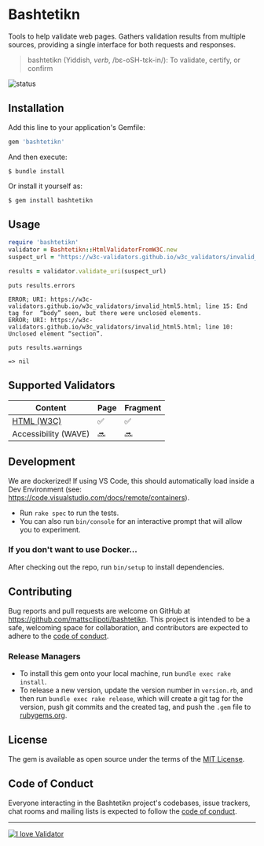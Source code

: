 # Bashtetikn

Tools to help validate web pages. Gathers validation results from multiple sources, providing a single interface for both requests and responses.

> bashtetikn (Yiddish, _verb_, /bɛ-oSH-tɛk-in/): To validate, certify, or confirm

![status](https://github.com/mattscilipoti/bashtetikn/actions/workflows/main.yml/badge.svg)

## Installation

Add this line to your application's Gemfile:

```ruby
gem 'bashtetikn'
```

And then execute:

    $ bundle install

Or install it yourself as:

    $ gem install bashtetikn

## Usage

```ruby
require 'bashtetikn'
validator = Bashtetikn::HtmlValidatorFromW3C.new
suspect_url = "https://w3c-validators.github.io/w3c_validators/invalid_html5.html"

results = validator.validate_uri(suspect_url)
```

`puts results.errors`
```
ERROR; URI: https://w3c-validators.github.io/w3c_validators/invalid_html5.html; line 15: End tag for  “body” seen, but there were unclosed elements.
ERROR; URI: https://w3c-validators.github.io/w3c_validators/invalid_html5.html; line 10: Unclosed element “section”.
```

`puts results.warnings`
```shell
=> nil
```

## Supported Validators

| Content | Page | Fragment |
| ------- | ---- | -------- |
| [HTML (W3C)](https://validator.w3.org/unicorn/) | :white_check_mark: | :white_check_mark: |
| Accessibility (WAVE) | :soon: | :soon: |


## Development

We are dockerized! If using VS Code, this should automatically load inside a Dev Environment (see: https://code.visualstudio.com/docs/remote/containers).

- Run `rake spec` to run the tests.
- You can also run `bin/console` for an interactive prompt that will allow you to experiment.

### If you don't want to use Docker...

After checking out the repo, run `bin/setup` to install dependencies.

## Contributing

Bug reports and pull requests are welcome on GitHub at https://github.com/mattscilipoti/bashtetikn. This project is intended to be a safe, welcoming space for collaboration, and contributors are expected to adhere to the [code of conduct](https://github.com/mattscilipoti/bashtetikn/blob/deploy/CODE_OF_CONDUCT.md).

### Release Managers

- To install this gem onto your local machine, run `bundle exec rake install`.
- To release a new version, update the version number in `version.rb`, and then run `bundle exec rake release`, which will create a git tag for the version, push git commits and the created tag, and push the `.gem` file to [rubygems.org](https://rubygems.org).


## License

The gem is available as open source under the terms of the [MIT License](https://opensource.org/licenses/MIT).

## Code of Conduct

Everyone interacting in the Bashtetikn project's codebases, issue trackers, chat rooms and mailing lists is expected to follow the [code of conduct](https://github.com/mattscilipoti/bashtetikn/blob/deploy/CODE_OF_CONDUCT.md).

<hr/>

[![I love Validator](https://validator.w3.org/unicorn/images/I_heart_validator.png)](https://www.w3.org/support/)
